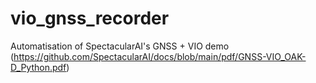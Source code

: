 # vio_gnss_recorder
Automatisation of SpectacularAI's GNSS + VIO demo (https://github.com/SpectacularAI/docs/blob/main/pdf/GNSS-VIO_OAK-D_Python.pdf)
